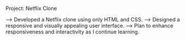 Project: Netflix Clone

--> Developed a Netflix clone using only HTML and CSS.
--> Designed a responsive and visually appealing user interface.
--> Plan to enhance responsiveness and interactivity as I continue learning.
